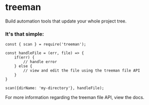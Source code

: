 # treeman
Build automation tools that update your whole project tree.


### It's that simple:
```
const { scan } = require('treeman');

const handleFile = (err, file) => {
    if(err) {
        // handle error
    } else {
        // view and edit the file using the treeman file API
    }
}

scan({dirName: 'my-directory'}, handleFile);
```

For more information regarding the treeman file API, view the docs.
